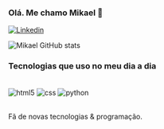 ### Olá. Me chamo Mikael 💪

[![Linkedin](https://img.shields.io/badge/LinkedIn-0077B5?style=for-the-badge&logo=linkedin&logoColor=white/)](https://www.linkedin.com/in/mikael-souza-813202277/)

![Mikael GitHub stats](https://github-readme-stats.vercel.app/api?username=mikaeldias&show_icons=true&theme=dracula)



### Tecnologias que uso no meu dia a dia
<div style="display: inline_block"><br/>
	<img align="center" alt="html5" src="https://img.shields.io/badge/HTML-239120?style=for-the-badge&logo=html5&logoColor=white"/>
	<img align="center" alt="css" src="https://img.shields.io/badge/CSS-239120?&style=for-the-badge&logo=css3&logoColor=white"/>
	<img align="center" alt="python" src="https://img.shields.io/badge/Python-3776AB?style=for-the-badge&logo=python&logoColor=white"/>
</div><br/>

Fã de novas tecnologias & programação.
